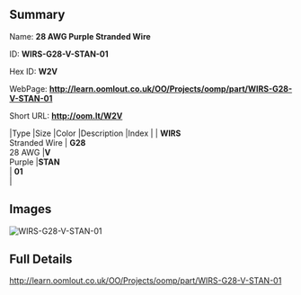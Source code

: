 

## Summary
 
Name: __28 AWG Purple Stranded Wire__

ID: __WIRS-G28-V-STAN-01__

Hex ID: __W2V__

WebPage: __http://learn.oomlout.co.uk/OO/Projects/oomp/part/WIRS-G28-V-STAN-01__

Short URL: __http://oom.lt/W2V__


|Type   |Size   |Color   |Description   |Index   |
| __WIRS__ <br>Stranded Wire  | __G28__<br>28 AWG   |__V__<br>Purple    |__STAN__<br>    | __01__<br>  |


## Images
![WIRS-G28-V-STAN-01](http://oomlout.com/oomp-gen/parts/WIRS-G28-V-STAN-01/WIRS-G28-V-STAN-01_420.jpg)

## Full Details

 http://learn.oomlout.co.uk/OO/Projects/oomp/part/WIRS-G28-V-STAN-01


